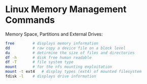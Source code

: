 # Linux Memory Management Commands

Memory Space, Partitions and External Drives:
```bash
free		# displays memory information
dd		    # raw copy a device file on a block level
du		    # detirmine the size of files and directories
df -h		# disk free human readable
df -T		# file system type
mount		# for the nfs mounting exploitation
mount -t ext4	# display types (ext4) of mounted filesystem	
fdisk -l	# displays drive information
```
